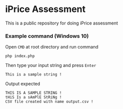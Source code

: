 # iPrice Assessment
This is a public repository for doing iPrice assessment

### Example command (Windows 10)

Open `CMD` at root directory and run command
```
php index.php
```

Then type your input string and press `Enter`
```
This is a sample string !
```

Output expected
```
THIS IS A SAMPLE STRING !
tHiS Is a sAmPlE StRiNg !
CSV file created with name output.csv !
```
